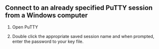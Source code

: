 ## Connect to an already specified PuTTY session from a Windows computer

1. Open PuTTY

2. Double click the appropriate saved session name and when prompted, enter the password to your key file.
